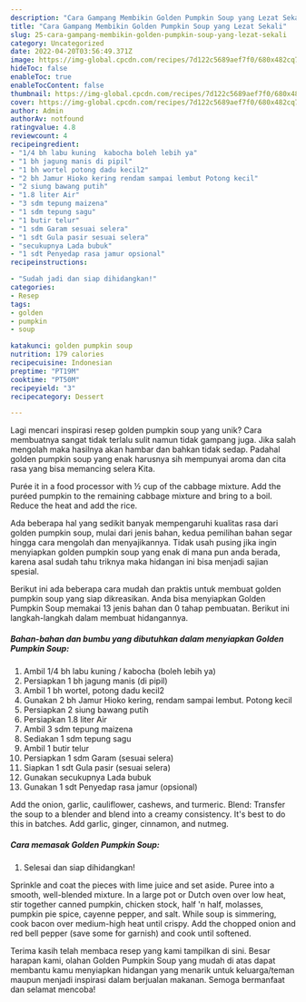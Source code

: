 ```yaml
---
description: "Cara Gampang Membikin Golden Pumpkin Soup yang Lezat Sekali"
title: "Cara Gampang Membikin Golden Pumpkin Soup yang Lezat Sekali"
slug: 25-cara-gampang-membikin-golden-pumpkin-soup-yang-lezat-sekali
category: Uncategorized
date: 2022-04-20T03:56:49.371Z
image: https://img-global.cpcdn.com/recipes/7d122c5689aef7f0/680x482cq70/golden-pumpkin-soup-foto-resep-utama.jpg
hideToc: false
enableToc: true
enableTocContent: false
thumbnail: https://img-global.cpcdn.com/recipes/7d122c5689aef7f0/680x482cq70/golden-pumpkin-soup-foto-resep-utama.jpg
cover: https://img-global.cpcdn.com/recipes/7d122c5689aef7f0/680x482cq70/golden-pumpkin-soup-foto-resep-utama.jpg
author: Admin
authorAv: notfound
ratingvalue: 4.8
reviewcount: 4
recipeingredient:
- "1/4 bh labu kuning  kabocha boleh lebih ya"
- "1 bh jagung manis di pipil"
- "1 bh wortel potong dadu kecil2"
- "2 bh Jamur Hioko kering rendam sampai lembut Potong kecil"
- "2 siung bawang putih"
- "1.8 liter Air"
- "3 sdm tepung maizena"
- "1 sdm tepung sagu"
- "1 butir telur"
- "1 sdm Garam sesuai selera"
- "1 sdt Gula pasir sesuai selera"
- "secukupnya Lada bubuk"
- "1 sdt Penyedap rasa jamur opsional"
recipeinstructions:

- "Sudah jadi dan siap dihidangkan!"
categories:
- Resep
tags:
- golden
- pumpkin
- soup

katakunci: golden pumpkin soup 
nutrition: 179 calories
recipecuisine: Indonesian
preptime: "PT19M"
cooktime: "PT50M"
recipeyield: "3"
recipecategory: Dessert

---
```





Lagi mencari inspirasi resep golden pumpkin soup yang unik? Cara membuatnya sangat tidak terlalu sulit namun tidak gampang juga. Jika salah mengolah maka hasilnya akan hambar dan bahkan tidak sedap. Padahal golden pumpkin soup yang enak harusnya sih mempunyai aroma dan cita rasa yang bisa memancing selera Kita.





Purée it in a food processor with ½ cup of the cabbage mixture. Add the puréed pumpkin to the remaining cabbage mixture and bring to a boil. Reduce the heat and add the rice.

Ada beberapa hal yang sedikit banyak mempengaruhi kualitas rasa dari golden pumpkin soup, mulai dari jenis bahan, kedua pemilihan bahan segar hingga cara mengolah dan menyajikannya. Tidak usah pusing jika ingin menyiapkan golden pumpkin soup yang enak di mana pun anda berada, karena asal sudah tahu triknya maka hidangan ini bisa menjadi sajian spesial.






Berikut ini ada beberapa cara mudah dan praktis untuk membuat golden pumpkin soup yang siap dikreasikan. Anda bisa menyiapkan Golden Pumpkin Soup memakai 13 jenis bahan dan 0 tahap pembuatan. Berikut ini langkah-langkah dalam membuat hidangannya.

<!--inarticleads1-->

##### Bahan-bahan dan bumbu yang dibutuhkan dalam menyiapkan Golden Pumpkin Soup:

1. Ambil 1/4 bh labu kuning / kabocha (boleh lebih ya)
1. Persiapkan 1 bh jagung manis (di pipil)
1. Ambil 1 bh wortel, potong dadu kecil2
1. Gunakan 2 bh Jamur Hioko kering, rendam sampai lembut. Potong kecil
1. Persiapkan 2 siung bawang putih
1. Persiapkan 1.8 liter Air
1. Ambil 3 sdm tepung maizena
1. Sediakan 1 sdm tepung sagu
1. Ambil 1 butir telur
1. Persiapkan 1 sdm Garam (sesuai selera)
1. Siapkan 1 sdt Gula pasir (sesuai selera)
1. Gunakan secukupnya Lada bubuk
1. Gunakan 1 sdt Penyedap rasa jamur (opsional)


Add the onion, garlic, cauliflower, cashews, and turmeric. Blend: Transfer the soup to a blender and blend into a creamy consistency. It&#39;s best to do this in batches. Add garlic, ginger, cinnamon, and nutmeg. 

<!--inarticleads2-->

##### Cara memasak Golden Pumpkin Soup:


1. Selesai dan siap dihidangkan!

Sprinkle and coat the pieces with lime juice and set aside. Puree into a smooth, well-blended mixture. In a large pot or Dutch oven over low heat, stir together canned pumpkin, chicken stock, half &#39;n half, molasses, pumpkin pie spice, cayenne pepper, and salt. While soup is simmering, cook bacon over medium-high heat until crispy. Add the chopped onion and red bell pepper (save some for garnish) and cook until softened. 

Terima kasih telah membaca resep yang kami tampilkan di sini. Besar harapan kami, olahan Golden Pumpkin Soup yang mudah di atas dapat membantu kamu menyiapkan hidangan yang menarik untuk keluarga/teman maupun menjadi inspirasi dalam berjualan makanan. Semoga bermanfaat dan selamat mencoba!

